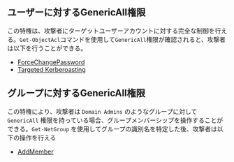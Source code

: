 ## ユーザーに対するGenericAll権限

この特権は、攻撃者にターゲットユーザーアカウントに対する完全な制御を行える。`Get-ObjectAcl`コマンドを使用して`GenericAll`権限が確認されると、攻撃者は以下を行うことができる。

- [ForceChangePassword](https://github.com/namahano/Cheat-Sheet/blob/main/Active%20Directory/DACL/ForceChangePassword.md)
- [Targeted Kerberoasting](https://github.com/namahano/Cheat-Sheet/blob/main/Active%20Directory/DACL/Targeted%20Kerberoasting.md)

## グループに対するGenericAll権限

この特権により、攻撃者は `Domain Admins` のようなグループに対して `GenericAll` 権限を持っている場合、グループメンバーシップを操作することができる。`Get-NetGroup` を使用してグループの識別名を特定した後、攻撃者は以下の操作を行える

- [AddMember](https://github.com/namahano/Cheat-Sheet/blob/main/Active%20Directory/DACL/AddMember.md)

